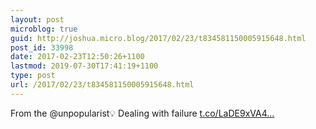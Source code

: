 ```yaml
---
layout: post
microblog: true
guid: http://joshua.micro.blog/2017/02/23/t834581150005915648.html
post_id: 33998
date: 2017-02-23T12:50:26+1100
lastmod: 2019-07-30T17:41:19+1100
type: post
url: /2017/02/23/t834581150005915648.html
---
```

From the @unpopularist💡 Dealing with failure [t.co/LaDE9xVA4...](https://t.co/LaDE9xVA47)
